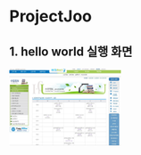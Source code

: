 # ProjectJoo

## 1. hello world 실행 화면
<img src='https://github.com/djm06294/ProjectJoo/blob/main/screenshot/%EC%8B%9C%EA%B0%84%ED%91%9C.JPG?raw=true' width="200">
